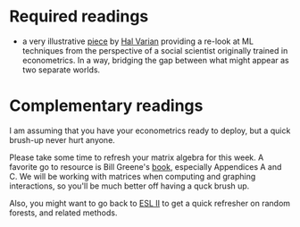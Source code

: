 
# Required readings

* a very illustrative [piece](http://www.jstor.org.ezproxy.cul.columbia.edu/stable/23723482?pq-origsite=summon&seq=1#page_scan_tab_contents) by
  [Hal Varian](http://people.ischool.berkeley.edu/~hal/) providing a 
  re-look at ML techniques from the perspective of a 
  social scientist originally trained in econometrics. In a way, bridging the gap between what might appear as two separate worlds.  

# Complementary readings

I am assuming that you have your econometrics ready to deploy, but a quick brush-up never hurt anyone.  

Please take some time to refresh your matrix algebra for 
this week. A favorite go to resource is Bill Greene's [book](https://www.amazon.com/Econometric-Analysis-7th-William-Greene/dp/0131395386), 
especially Appendices A and C. We will be working with matrices
when computing and graphing interactions, so you'll be much better
off having a quck brush up.

Also, you might want to go back to [ESL II](https://web.stanford.edu/~hastie/Papers/ESLII.pdf) to get a quick refresher on random forests, and related methods. 